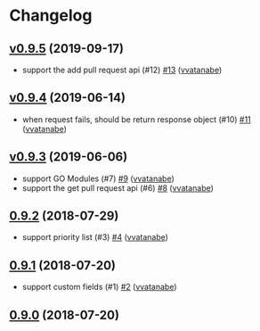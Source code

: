 # Changelog

## [v0.9.5](https://github.com/vvatanabe/go-backlog/compare/v0.9.4...v0.9.5) (2019-09-17)

* support the add pull request api (#12) [#13](https://github.com/vvatanabe/go-backlog/pull/13) ([vvatanabe](https://github.com/vvatanabe))

## [v0.9.4](https://github.com/vvatanabe/go-backlog/compare/v0.9.3...v0.9.4) (2019-06-14)

* when request fails, should be return response object (#10) [#11](https://github.com/vvatanabe/go-backlog/pull/11) ([vvatanabe](https://github.com/vvatanabe))

## [v0.9.3](https://github.com/vvatanabe/go-backlog/compare/0.9.2...v0.9.3) (2019-06-06)

* support GO Modules (#7) [#9](https://github.com/vvatanabe/go-backlog/pull/9) ([vvatanabe](https://github.com/vvatanabe))
* support the get pull request api (#6) [#8](https://github.com/vvatanabe/go-backlog/pull/8) ([vvatanabe](https://github.com/vvatanabe))

## [0.9.2](https://github.com/vvatanabe/go-backlog/compare/0.9.1...0.9.2) (2018-07-29)

* support priority list (#3) [#4](https://github.com/vvatanabe/go-backlog/pull/4) ([vvatanabe](https://github.com/vvatanabe))

## [0.9.1](https://github.com/vvatanabe/go-backlog/compare/0.9.0...0.9.1) (2018-07-20)

* support custom fields (#1) [#2](https://github.com/vvatanabe/go-backlog/pull/2) ([vvatanabe](https://github.com/vvatanabe))

## [0.9.0](https://github.com/vvatanabe/go-backlog/compare/b84494009549...0.9.0) (2018-07-20)

